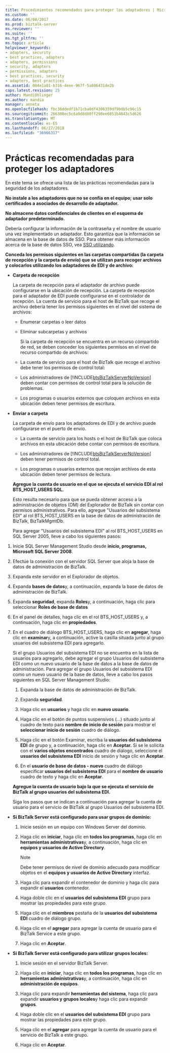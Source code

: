 ```yaml
---
title: Procedimientos recomendados para proteger los adaptadores | Microsoft Docs
ms.custom: ''
ms.date: 06/08/2017
ms.prod: biztalk-server
ms.reviewer: ''
ms.suite: ''
ms.tgt_pltfrm: ''
ms.topic: article
helpviewer_keywords:
- adapters, security
- best practices, adapters
- adapters, permissions
- security, adapters
- permissions, adapters
- best practices, security
- adapters, best practices
ms.assetid: 004e1a01-b316-4eee-967f-5a806431de2b
caps.latest.revision: 25
author: MandiOhlinger
ms.author: mandia
manager: anneta
ms.openlocfilehash: fbc38ddedf1b71cba0df4306359df9bdb5c96c15
ms.sourcegitcommit: 266308ec5c6a9d8d80ff298ee6051b4843c5d626
ms.translationtype: MT
ms.contentlocale: es-ES
ms.lasthandoff: 06/27/2018
ms.locfileid: "36966317"
---
```

# <a name="best-practices-for-securing-adapters"></a>Prácticas recomendadas para proteger los adaptadores
En este tema se ofrece una lista de las prácticas recomendadas para la seguridad de los adaptadores.  
  
 **No instale a los adaptadores que no se confía en el equipo; usar solo certificados a asociados de desarrollo de adaptador.**  
  
 **No almacene datos confidenciales de clientes en el esquema de adaptador predeterminado.**  
  
 Debería configurar la información de la contraseña y el nombre de usuario una vez implementado un adaptador. Esto garantiza que la información se almacena en la base de datos de SSO. Para obtener más información acerca de la base de datos SSO, vea [SSO utilizando](../core/using-sso.md).  
  
 **Conceda los permisos siguientes en las carpetas compartidas (la carpeta de recepción y la carpeta de envío) que se utilizan para recoger archivos y colocarlos utilizando los adaptadores de EDI y de archivo:**  
  
- **Carpeta de recepción**  
  
   La carpeta de recepción para el adaptador de archivo puede configurarse en la ubicación de recepción. La carpeta de recepción para el adaptador de EDI puede configurarse en el controlador de recepción. La cuenta de servicio para el host de BizTalk que recoge el archivo debería tener los permisos siguientes en el nivel del sistema de archivos:  
  
  - Enumerar carpetas o leer datos  
  
  - Eliminar subcarpetas y archivos  
  
    Si la carpeta de recepción se encuentra en un recurso compartido de red, se deben conceder los siguientes permisos en el nivel de recurso compartido de archivos:  
  
  - La cuenta de servicio para el host de BizTalk que recoge el archivo debe tener los permisos de control total:  
  
  - Los administradores de [!INCLUDE[btsBizTalkServerNoVersion](../includes/btsbiztalkservernoversion-md.md)] deben contar con permisos de control total para la solución de problemas.  
  
  - Los programas o usuarios externos que coloquen archivos en esta ubicación deben tener permisos de escritura.  
  
- **Enviar a carpeta**  
  
   La carpeta de envío para los adaptadores de EDI y de archivo puede configurarse en el puerto de envío.  
  
  - La cuenta de servicio para los hosts o el host de BizTalk que coloca archivos en esta ubicación debe contar con permisos de escritura.  
  
  - Los administradores de [!INCLUDE[btsBizTalkServerNoVersion](../includes/btsbiztalkservernoversion-md.md)] deben tener permisos de control total.  
  
  - Los programas o usuarios externos que recojan archivos de esta ubicación deben tener permisos de lectura.  
  
  **Agregue la cuenta de usuario en el que se ejecuta el servicio EDI al rol BTS_HOST_USERS SQL.**  
  
  Esto resulta necesario para que se pueda obtener acceso a la administración de objetos (OM) del Explorador de BizTalk sin contar con permisos administrativos. Para ello, agregue "Usuarios del subsistema EDI" al rol BTS_HOST_USERS en la base de datos de administración de BizTalk, BizTalkMgmtDb.  
  
  Para agregar "Usuarios del subsistema EDI" al rol BTS_HOST_USERS en SQL Server 2005, lleve a cabo los siguientes pasos:  
  
1. Inicie SQL Server Management Studio desde **inicio, programas, Microsoft SQL Server 2008**.  
  
2. Efectúe la conexión con el servidor SQL Server que aloja la base de datos de administración de BizTalk.  
  
3. Expanda este servidor en el Explorador de objetos.  
  
4. Expanda **bases de datos**y, a continuación, expanda la base de datos de administración de BizTalk.  
  
5. Expanda **seguridad**, expanda **Roles**y, a continuación, haga clic para seleccionar **Roles de base de datos**  
  
6. En el panel de detalles, haga clic en el rol BTS_HOST_USERS y, a continuación, haga clic en **propiedades**.  
  
7. En el cuadro de diálogo BTS_HOST_USERS, haga clic en **agregar**, haga clic en **examinar**y, a continuación, active la casilla situada junto al grupo usuarios del subsistema EDI para agregarlo.  
  
    Si el grupo Usuarios del subsistema EDI no se encuentra en la lista de usuarios para agregarlo, debe agregar el grupo Usuarios del subsistema EDI como un nuevo usuario de la base de datos a la base de datos de administración. Para agregar el grupo Usuarios del subsistema EDI como un nuevo usuario de la base de datos, lleve a cabo los pasos siguientes en SQL Server Management Studio:  
  
   1.  Expanda la base de datos de administración de BizTalk.  
  
   2.  Expanda **seguridad**.  
  
   3.  Haga clic en **usuarios** y haga clic en **nuevo usuario**.  
  
   4.  Haga clic en el botón de puntos suspensivos (...) situado junto al cuadro de texto para **nombre de inicio de sesión** para mostrar el **seleccionar inicio de sesión** cuadro de diálogo.  
  
   5.  Haga clic en el botón Examinar, escriba la **usuarios del subsistema EDI** de grupo y, a continuación, haga clic en **Aceptar.** Si se le solicita con el **varios objetos encontrados** cuadro de diálogo, seleccione el **usuarios del subsistema EDI** inicio de sesión y haga clic en **Aceptar**.  
  
   6.  En el **usuario de base de datos - nuevo** cuadro de diálogo especificar **usuarios del subsistema EDI** para el **nombre de usuario** cuadro de texto y haga clic en **Aceptar**.  
  
   **Agregue la cuenta de usuario bajo la que se ejecuta el servicio de BizTalk al grupo usuarios del subsistema EDI.**  
  
   Siga los pasos que se indican a continuación para agregar la cuenta de usuario para el servicio de BizTalk al grupo Usuarios del subsistema EDI.  
  
-   **Si BizTalk Server está configurado para usar grupos de dominio:**  
  
    1.  Inicie sesión en un equipo con Windows Server del dominio.  
  
    2.  Haga clic en **iniciar**, haga clic en **todos los programas**, haga clic en **herramientas administrativas**y, a continuación, haga clic en **equipos y usuarios de Active Directory**.  
  
        > [!NOTE]
        >  Debe tener permisos de nivel de dominio adecuado para modificar objetos en el **equipos y usuarios de Active Directory** interfaz.  
  
    3.  Haga clic para expandir el contenedor de dominio y haga clic para expandir el **usuarios** contenedor.  
  
    4.  Haga doble clic en el **usuarios del subsistema EDI** grupo para mostrar las propiedades para este grupo.  
  
    5.  Haga clic en el **miembros** pestaña de la **usuarios del subsistema EDI** cuadro de diálogo grupo.  
  
    6.  Haga clic en el **agregar** para agregar la cuenta de usuario para el BizTalk Service a este grupo.  
  
    7.  Haga clic en **Aceptar**.  
  
-   **Si BizTalk Server está configurado para utilizar grupos locales:**  
  
    1.  Inicie sesión en el servidor BizTalk Server.  
  
    2.  Haga clic en **iniciar**, haga clic en **todos los programas**, haga clic en **herramientas administrativas**y, a continuación, haga clic en **administración de equipos**.  
  
    3.  Haga clic para expandir **herramientas del sistema**, haga clic para expandir **usuarios y grupos locales**y haga clic para expandir **grupos**.  
  
    4.  Haga doble clic en el **usuarios del subsistema EDI** grupo para mostrar las propiedades para este grupo.  
  
    5.  Haga clic en el **agregar** para agregar la cuenta de usuario para el servicio de BizTalk a este grupo.  
  
    6.  Haga clic en **Aceptar**.